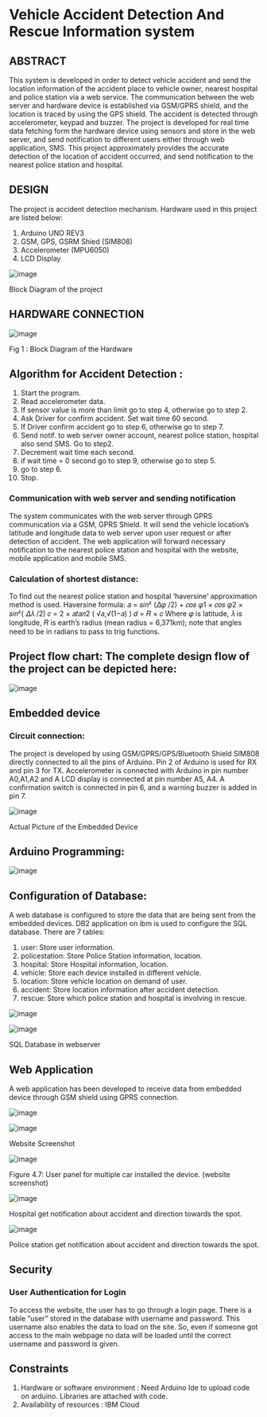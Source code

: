 # Vehicle Accident Detection And Rescue Information system 
## ABSTRACT
This system is developed in order to detect vehicle accident and send the location information of the accident place to vehicle owner, nearest hospital and police station via a web service. The communication between the web server and hardware device is established via GSM/GPRS shield, and the location is traced by using the GPS shield. The accident is detected through accelerometer, keypad and buzzer. The project is developed for real time data fetching form the hardware device using sensors and store in the web server, and send notification to different users either through web application, SMS. This project approximately provides the accurate detection of the location of accident occurred, and send notification to the nearest police station and hospital.
## DESIGN
The project is accident detection mechanism. Hardware used in this project are listed below: 
1. Arduino UNO REV3 
2. GSM, GPS, GSRM Shied (SIM808) 
3. Accelerometer (MPU6050)
4. LCD Display

![image](https://user-images.githubusercontent.com/32418411/133652108-a0d9a1f9-a57b-48df-bdb6-d7f893ccc753.png)

Block Diagram of the project
## HARDWARE CONNECTION
 ![image](https://user-images.githubusercontent.com/32418411/133652260-c13772db-96de-44b1-a407-1816dceeff7c.png)
 
Fig 1 : Block Diagram of the Hardware
## Algorithm for Accident Detection :
1. Start the program.
2. Read accelerometer data.
3. If sensor value is more than limit go to step 4, otherwise go to step 2.
4. Ask Driver for confirm accident. Set wait time 60 second. 
5. If Driver confirm accident go to step 6, otherwise go to step 7. 
6. Send notif. to web server owner account, nearest police station, hospital also send SMS. Go to step2. 
7. Decrement wait time each second. 
8. if wait time = 0 second go to step 9, otherwise go to step 5. 
9. go to step 6.
10. Stop. 
### Communication with web server and sending notification 
The system communicates with the web server through GPRS communication via a GSM, GPRS Shield. It will send the vehicle location’s latitude and longitude data to web server upon user request or after detection of accident. The web application will forward necessary notification to the nearest police station and hospital with the website, mobile application and mobile SMS.
### Calculation of shortest distance: 
To find out the nearest police station and hospital ‘haversine’ approximation method is used. Haversine formula: 
𝑎 = 𝑠𝑖𝑛² (𝛥𝜑 /2) + 𝑐𝑜𝑠 𝜑1 × 𝑐𝑜𝑠 𝜑2 × 𝑠𝑖𝑛²( 𝛥𝜆 /2) 
𝑐 = 2 × 𝑎𝑡𝑎𝑛2 ( √𝑎,√(1−𝑎) ) 
𝑑 = 𝑅 × 𝑐 
Where 𝜑 is latitude, 𝜆 is longitude, 𝑅 is earth’s radius (mean radius = 6,371km); 
note that angles need to be in radians to pass to trig functions. 
## Project flow chart:  The complete design flow of the project can be depicted here: 

![image](https://user-images.githubusercontent.com/32418411/133652433-18aa3213-658c-4848-8355-eaac4670f34c.png)

## Embedded device 
### Circuit connection: 
The project is developed by using GSM/GPRS/GPS/Bluetooth Shield SIM808 directly connected to all the pins of Arduino. Pin 2 of Arduino is used for RX and pin 3 for TX. Accelerometer is connected with Arduino in pin number A0,A1,A2 and A LCD display is connected at pin number A5, A4. A confirmation switch is connected in pin 6, and a warning buzzer is added in pin 7. 

![image](https://user-images.githubusercontent.com/32418411/133652695-9002a0fd-d862-4608-a86d-72376f0feff5.png)

Actual Picture of the Embedded Device 
## Arduino Programming: 

![image](https://user-images.githubusercontent.com/32418411/133652789-fea44b44-020b-475d-bfd0-01f78d5ec90a.png)

## Configuration of Database: 
A web database is configured to store the data that are being sent from the embedded devices. DB2 application on ibm is used to configure the SQL database. There are 7 tables: 
1. user: Store user information. 
2. policestation: Store Police Station information, location. 
3. hospital: Store Hospital information, location.  
4. vehicle: Store each device installed in different vehicle. 
5. location: Store vehicle location on demand of user. 
6. accident: Store location information after accident detection. 
7. rescue: Store which police station and hospital is involving in rescue. 

![image](https://user-images.githubusercontent.com/32418411/133652886-fcd797c5-df97-4448-8731-78c27310a432.png)

![image](https://user-images.githubusercontent.com/32418411/133652907-255a8b50-8fa9-4ce5-82a8-e485be62bbfb.png)

SQL Database in webserver
## Web Application 
A web application has been developed to receive data from embedded device through GSM shield using GPRS connection.  

![image](https://user-images.githubusercontent.com/32418411/133653068-d9236797-36ea-450d-a7ea-bd8bf72bc61c.png)

![image](https://user-images.githubusercontent.com/32418411/133653137-f49ac9e5-42a4-45e7-805d-cd8d793a97b3.png)

Website Screenshot 

![image](https://user-images.githubusercontent.com/32418411/133653179-4eb22765-53be-4dc2-b388-bb8bb2be5eb5.png)

Figure 4.7: User panel for multiple car installed the device. (website screenshot) 

![image](https://user-images.githubusercontent.com/32418411/133653241-ad91145c-cb21-49fa-b6fa-e6a47e869eb2.png)

Hospital get notification about accident and direction towards the spot.

![image](https://user-images.githubusercontent.com/32418411/133653307-1574ea7b-af25-45b3-bfb4-e1d1f2bb6ed8.png)

Police station get notification about accident and direction towards the spot.
## Security 
### User Authentication for Login 
To access the website, the user has to go through a login page. There is a table “user” stored in the database with username and password. This username also enables the data to load on the site. So, even if someone got access to the main webpage no data will be loaded until the correct username and password is given.
## Constraints
1. Hardware or software environment : Need Arduino Ide to upload code on arduino. Libraries are attached with code.
2. Availability of resources : IBM Cloud




